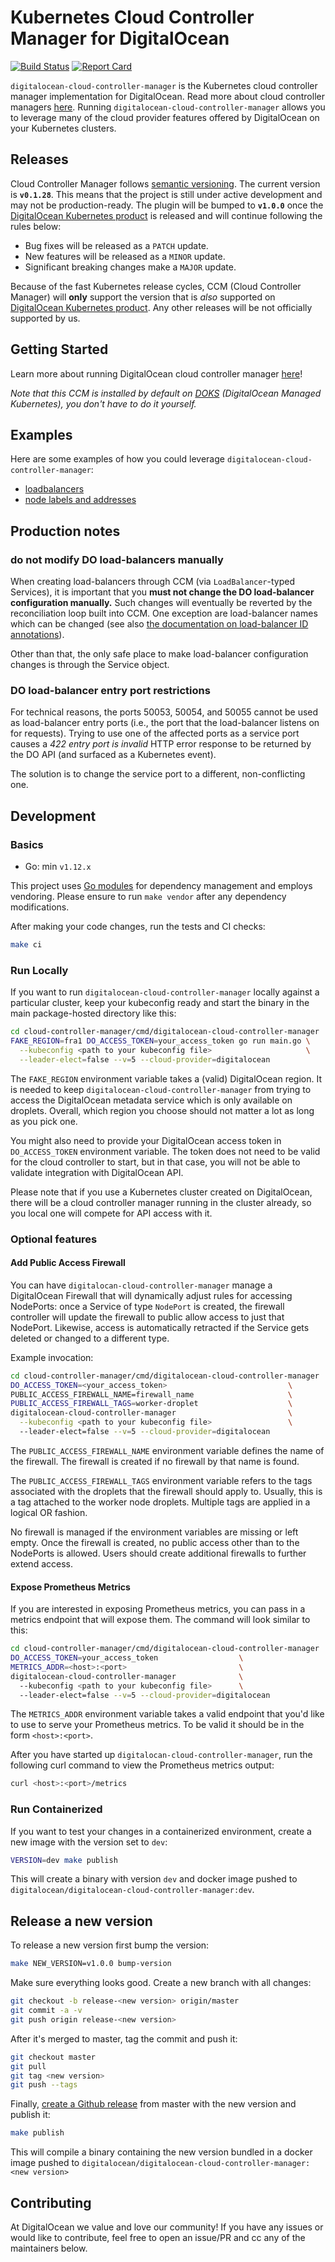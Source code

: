 # Kubernetes Cloud Controller Manager for DigitalOcean

[![Build Status](https://travis-ci.org/digitalocean/digitalocean-cloud-controller-manager.svg?branch=master)](https://travis-ci.org/digitalocean/digitalocean-cloud-controller-manager) [![Report Card](https://goreportcard.com/badge/github.com/digitalocean/digitalocean-cloud-controller-manager)](https://goreportcard.com/report/github.com/digitalocean/digitalocean-cloud-controller-manager)

`digitalocean-cloud-controller-manager` is the Kubernetes cloud controller manager implementation for DigitalOcean. Read more about cloud controller managers [here](https://kubernetes.io/docs/tasks/administer-cluster/running-cloud-controller/). Running `digitalocean-cloud-controller-manager` allows you to leverage many of the cloud provider features offered by DigitalOcean on your Kubernetes clusters.

## Releases

Cloud Controller Manager follows [semantic versioning](https://semver.org/).
The current version is **`v0.1.28`**. This means that the project is still
under active development and may not be production-ready. The plugin will be
bumped to **`v1.0.0`** once the [DigitalOcean Kubernetes
product](https://www.digitalocean.com/products/kubernetes/) is released and
will continue following the rules below:

* Bug fixes will be released as a `PATCH` update.
* New features will be released as a `MINOR` update.
* Significant breaking changes make a `MAJOR` update.

Because of the fast Kubernetes release cycles, CCM (Cloud Controller Manager)
will **only** support the version that is _also_ supported on [DigitalOcean Kubernetes
product](https://www.digitalocean.com/products/kubernetes/). Any other releases
will be not officially supported by us.

## Getting Started

Learn more about running DigitalOcean cloud controller manager [here](docs/getting-started.md)!

_Note that this CCM is installed by default on [DOKS](https://www.digitalocean.com/products/kubernetes/) (DigitalOcean Managed Kubernetes), you don't have to do it yourself._

## Examples

Here are some examples of how you could leverage `digitalocean-cloud-controller-manager`:

* [loadbalancers](docs/controllers/services/examples/)
* [node labels and addresses](docs/controllers/node/examples/)

## Production notes

### do not modify DO load-balancers manually

When creating load-balancers through CCM (via `LoadBalancer`-typed Services), it is important that you **must not change the DO load-balancer configuration manually.** Such changes will eventually be reverted by the reconciliation loop built into CCM. One exception are load-balancer names which can be changed (see also [the documentation on load-balancer ID annotations](/docs/getting-started.md#load-balancer-id-annotations)).

Other than that, the only safe place to make load-balancer configuration changes is through the Service object.

### DO load-balancer entry port restrictions

For technical reasons, the ports 50053, 50054, and 50055 cannot be used as load-balancer entry ports (i.e., the port that the load-balancer listens on for requests). Trying to use one of the affected ports as a service port causes a _422 entry port is invalid_ HTTP error response to be returned by the DO API (and surfaced as a Kubernetes event).

The solution is to change the service port to a different, non-conflicting one.

## Development

### Basics

* Go: min `v1.12.x`

This project uses [Go modules](https://github.com/golang/go/wiki/Modules) for dependency management and employs vendoring. Please ensure to run `make vendor` after any dependency modifications.

After making your code changes, run the tests and CI checks:

```bash
make ci
```

### Run Locally

If you want to run `digitalocean-cloud-controller-manager` locally against a
particular cluster, keep your kubeconfig ready and start the binary in the main
package-hosted directory like this:

```bash
cd cloud-controller-manager/cmd/digitalocean-cloud-controller-manager
FAKE_REGION=fra1 DO_ACCESS_TOKEN=your_access_token go run main.go \
  --kubeconfig <path to your kubeconfig file>                     \
  --leader-elect=false --v=5 --cloud-provider=digitalocean
```

The `FAKE_REGION` environment variable takes a (valid) DigitalOcean region. It
is needed to keep `digitalocean-cloud-controller-manager` from trying to access
the DigitalOcean metadata service which is only available on droplets. Overall,
which region you choose should not matter a lot as long as you pick one.

You might also need to provide your DigitalOcean access token in
`DO_ACCESS_TOKEN` environment variable. The token does not need to be valid for
the cloud controller to start, but in that case, you will not be able to
validate integration with DigitalOcean API.

Please note that if you use a Kubernetes cluster created on DigitalOcean, there
will be a cloud controller manager running in the cluster already, so you local
one will compete for API access with it.

### Optional features

#### Add Public Access Firewall

You can have `digitalocan-cloud-controller-manager` manage a DigitalOcean Firewall
that will dynamically adjust rules for accessing NodePorts: once a Service of type
`NodePort` is created, the firewall controller will update the firewall to public
allow access to just that NodePort. Likewise, access is automatically retracted
if the Service gets deleted or changed to a different type.

Example invocation:

```bash
cd cloud-controller-manager/cmd/digitalocean-cloud-controller-manager
DO_ACCESS_TOKEN=<your_access_token>                           \
PUBLIC_ACCESS_FIREWALL_NAME=firewall_name                     \
PUBLIC_ACCESS_FIREWALL_TAGS=worker-droplet                    \
digitalocean-cloud-controller-manager                         \
  --kubeconfig <path to your kubeconfig file>                 \                                     
  --leader-elect=false --v=5 --cloud-provider=digitalocean
```

The `PUBLIC_ACCESS_FIREWALL_NAME` environment variable defines the name of the
firewall. The firewall is created if no firewall by that name is found.

The `PUBLIC_ACCESS_FIREWALL_TAGS` environment variable refers to the tags
associated with the droplets that the firewall should apply to. Usually, this
is a tag attached to the worker node droplets. Multiple tags are applied in
a logical OR fashion.

No firewall is managed if the environment variables are missing or left
empty. Once the firewall is created, no public access other than to the NodePorts
is allowed. Users should create additional firewalls to further extend access.

#### Expose Prometheus Metrics

If you are interested in exposing Prometheus metrics, you can pass in a metrics
endpoint that will expose them. The command will look similar to this:

```bash
cd cloud-controller-manager/cmd/digitalocean-cloud-controller-manager
DO_ACCESS_TOKEN=your_access_token                  \
METRICS_ADDR=<host>:<port>                         \
digitalocean-cloud-controller-manager              \
  --kubeconfig <path to your kubeconfig file>      \                                                
  --leader-elect=false --v=5 --cloud-provider=digitalocean
```

The `METRICS_ADDR` environment variable takes a valid endpoint that you'd
like to use to serve your Prometheus metrics. To be valid it should be in the
form `<host>:<port>`.

After you have started up `digitalocan-cloud-controller-manager`, run the
following curl command to view the Prometheus metrics output:

```bash
curl <host>:<port>/metrics
```

### Run Containerized

If you want to test your changes in a containerized environment, create a new
image with the version set to `dev`:

```bash
VERSION=dev make publish
```

This will create a binary with version `dev` and docker image pushed to
`digitalocean/digitalocean-cloud-controller-manager:dev`.

## Release a new version

To release a new version first bump the version:

```bash
make NEW_VERSION=v1.0.0 bump-version
```

Make sure everything looks good. Create a new branch with all changes:

```bash
git checkout -b release-<new version> origin/master
git commit -a -v
git push origin release-<new version>
```

After it's merged to master, tag the commit and push it:

```bash
git checkout master
git pull
git tag <new version>
git push --tags
```

Finally, [create a Github
release](https://github.com/digitalocean/digitalocean-cloud-controller-manager/releases/new) from
master with the new version and publish it:

```bash
make publish
```

This will compile a binary containing the new version bundled in a docker image pushed to
`digitalocean/digitalocean-cloud-controller-manager:<new version>`

## Contributing

At DigitalOcean we value and love our community! If you have any issues or would like to contribute, feel free to open an issue/PR and cc any of the maintainers below.
